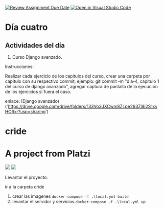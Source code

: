 [![Review Assignment Due Date](https://classroom.github.com/assets/deadline-readme-button-24ddc0f5d75046c5622901739e7c5dd533143b0c8e959d652212380cedb1ea36.svg)](https://classroom.github.com/a/IqMX4pep)
[![Open in Visual Studio Code](https://classroom.github.com/assets/open-in-vscode-718a45dd9cf7e7f842a935f5ebbe5719a5e09af4491e668f4dbf3b35d5cca122.svg)](https://classroom.github.com/online_ide?assignment_repo_id=14227722&assignment_repo_type=AssignmentRepo)
# Día cuatro
## Actividades del día

1. Curso Django avanzado.

Instrucciones:
  
  Realizar cada ejercicio de los capitulos del curso, crear una carpeta por capitulo con su respectivo commit; ejemplo: git commit -m "dia-4, capitulo 1 del curso de django avanzado",
  agregar captura de pantalla de la ejecución de los  ejercicios si fuera el caso.

enlace: [Django avanzado)('https://drive.google.com/drive/folders/133Vo3JXCwm8ZLpe293Zl8i2S1xvHC6xr?usp=sharing')

# cride
A project from Platzi
=======
![]('./logo/cride_logo.png')
![](https://img.shields.io/github/stars/pandao/editor.md.svg) 

Levantar el proyecto:

ir a la carpeta cride
1. crear las imagenes 
`docker-compose -f .\local.yml build`
2. levantar el servidor y servicios 
`docker-compose -f .\local.yml up`
